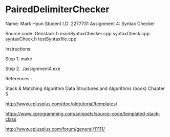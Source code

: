 # PairedDelimiterChecker
Name: Mark Hyun
Student I.D: 2277731
Assignment 4: Syntax Checker

Source code:
Genstack.h
mainSyntaxChecker.cpp
syntaxCheck.cpp
syntaxCheck.h
testSyntaxfile.cpp

Instructions:

Step 1. make

Step 2. ./assignment4.exe



References :

Stack & Matching Algorithm
Data Structures and Algorithms (book) Chapter 5

http://www.cplusplus.com/doc/oldtutorial/templates/

https://www.cprogramming.com/snippets/source-code/templated-stack-class

http://www.cplusplus.com/forum/general/11111/
